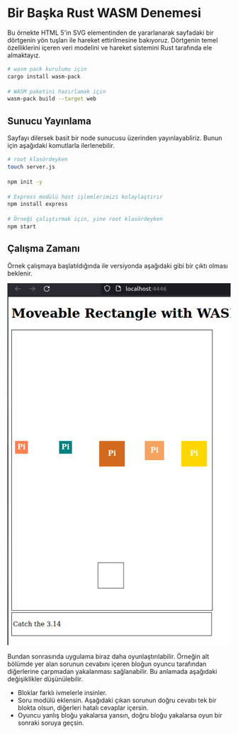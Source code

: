 # Bir Başka Rust WASM Denemesi

Bu örnekte HTML 5'in SVG elementinden de yararlanarak sayfadaki bir dörtgenin yön tuşları ile hareket ettirilmesine bakıyoruz. Dörtgenin temel özelliklerini içeren veri modelini ve hareket sistemini Rust tarafında ele almaktayız. 

```bash
# wasm pack kurulumu için
cargo install wasm-pack

# WASM paketini hazırlamak için
wasm-pack build --target web
```

## Sunucu Yayınlama

Sayfayı dilersek basit bir node sunucusu üzerinden yayınlayabliriz. Bunun için aşağıdaki komutlarla ilerlenebilir.

```bash
# root klasördeyken
touch server.js

npm init -y

# Express modülü host işlemlerimizi kolaylaştırır
npm install express

# Örneği çalıştırmak için, yine root klasördeyken
npm start
```

## Çalışma Zamanı

Örnek çalışmaya başlatıldığında ile versiyonda aşağıdaki gibi bir çıktı olması beklenir.

![Running Rectangle Runtime 01](../images/running_rectangle_01.png)

Bundan sonrasında uygulama biraz daha oyunlaştırılabilir. Örneğin alt bölümde yer alan sorunun cevabını içeren bloğun oyuncu tarafından diğerlerine çarpmadan yakalanması sağlanabilir. Bu anlamada aşağıdaki değişiklikler düşünülebilir.

- Bloklar farklı ivmelerle insinler.
- Soru modülü eklensin. Aşağıdaki çıkan sorunun doğru cevabı tek bir blokta olsun, diğerleri hatalı cevaplar içersin.
- Oyuncu yanlış bloğu yakalarsa yansın, doğru bloğu yakalarsa oyun bir sonraki soruya geçsin.